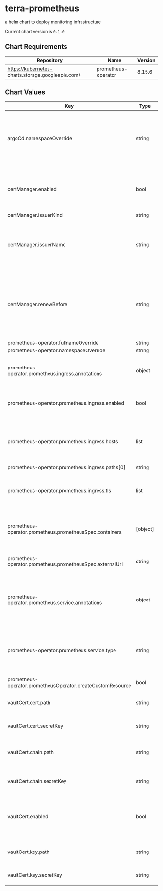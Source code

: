 terra-prometheus
================
a helm chart to deploy monitoring infrastructure

Current chart version is `0.1.0`



## Chart Requirements

| Repository | Name | Version |
|------------|------|---------|
| https://kubernetes-charts.storage.googleapis.com/ | prometheus-operator | 8.15.6 |

## Chart Values

| Key | Type | Default | Description |
|-----|------|---------|-------------|
| argoCd.namespaceOverride | string | `""` | (string) enables installing to monitoring namespace when deployed as dependency via argoCd |
| certManager.enabled | bool | `false` | (bool) Use tls credentials generated by cert-manager via lets encrypt |
| certManager.issuerKind | string | `"ClusterIssuer"` |  |
| certManager.issuerName | string | `"cert-manager-letsencrypt-prod"` | (string) Name of the Issuer or ClusterIssuer resource that will be used to obtain the tls certificate |
| certManager.renewBefore | string | `"720h"` | (string) Time before expiration when cert-manager will auto renew tls. Default is 30 days. Must be specified in hours |
| prometheus-operator.fullnameOverride | string | `"terra-prometheus-operator"` |  |
| prometheus-operator.namespaceOverride | string | `""` | (string)  |
| prometheus-operator.prometheus.ingress.annotations | object | `{"kubernetes.io/ingress.allow-http":"false","kubernetes.io/ingress.global-static-ip-name":null}` | annotations to attache to prometheus ingress resource. |
| prometheus-operator.prometheus.ingress.enabled | bool | `true` | expose prometheus web ui through gke ingress |
| prometheus-operator.prometheus.ingress.hosts | list | `[]` | ([string]) List of domain host(s) that the ingress should be accessible from  |
| prometheus-operator.prometheus.ingress.paths[0] | string | `"/*"` |  |
| prometheus-operator.prometheus.ingress.tls | list | `[{"secretName":"terra-prometheus-cert"}]` | ([string]) List of k8s secret names containing tls credentials. |
| prometheus-operator.prometheus.prometheusSpec.containers | [object] | `nil` | Used to inject the stackdriver exporter into prometheus pods. |
| prometheus-operator.prometheus.prometheusSpec.externalUrl | string | `nil` | URL at which prometheus UI will be available. |
| prometheus-operator.prometheus.service.annotations | object | `{"cloud.google.com/backend-config":null}` | (object) Used for attaching backend-config resources to prometheus service  |
| prometheus-operator.prometheus.service.type | string | `"NodePort"` | (string) Service type for prometheus, must be NodePort for ingress to work. |
| prometheus-operator.prometheusOperator.createCustomResource | bool | `false` |  |
| vaultCert.cert.path | string | `nil` | Path to secret containing .crt |
| vaultCert.cert.secretKey | string | `nil` | Key in secret containing .crt |
| vaultCert.chain.path | string | `nil` | Path to secret containing intermediate .crt |
| vaultCert.chain.secretKey | string | `nil` | Key in secret containing intermediate .crt |
| vaultCert.enabled | bool | `false` | Enable to sync certificate secret from Vault with secrets-manager |
| vaultCert.key.path | string | `nil` | Path to secret containing .key |
| vaultCert.key.secretKey | string | `nil` | Key in secret containing .key |
